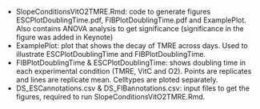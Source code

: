 * SlopeConditionsVitO2TMRE.Rmd: code to generate figures ESCPlotDoublingTime.pdf, FIBPlotDoublingTime.pdf and ExamplePlot. Also contains ANOVA analysis to get significance (significance in the figure was added in Keynote)
* ExamplePlot: plot that shows the decay of TMRE across days. Used to illustrate ESCPlotDoublingTime and FIBPlotDoublingTime. 
* FIBPlotDoublingTime & ESCPlotDoublingTime: shows doubling time in each experimental condition (TMRE, VitC and O2). Points are replicates and lines are replicate mean. Celltypes are ploted separately.
* DS_ESCannotations.csv & DS_FIBannotations.csv: input files to get the figures, required to run SlopeConditionsVitO2TMRE.Rmd.
